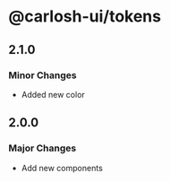 # @carlosh-ui/tokens

## 2.1.0

### Minor Changes

- Added new color

## 2.0.0

### Major Changes

- Add new components
